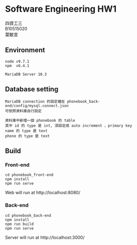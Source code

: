 # Software Engineering HW1

四資工三  
B10515020  
葉敏宣

## Environment

```
node v9.7.1
npm  v6.4.1

MariaDB Server 10.3
```

## Database setting

```
MariaDB connection 的設定檔在 phonebook_back-end/config/mysql.connect.json
可依照資料庫自行設定

資料庫中新增一個 phonebook 的 table
其中 id 的 type 是 int, 須設定成 auto increment 、primary key
name 的 type 是 text
phone 的 type 是 text
```

## Build

### Front-end

```
cd phonebook_front-end
npm install
npm run serve
```

Web will run at http://localhost:8080/

### Back-end

```
cd phonebook_back-end
npm install
npm run build
npm run serve
```

Server will run at http://localhost:3000/